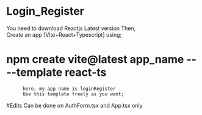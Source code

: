 # Login_Register

  You need to download Reactjs Latest version 
Then,   
      Create an app [Vite+React+Typescript] using;
      
# npm create vite@latest app_name -- --template react-ts 
          here, my app name is loginRegister
          Use this template freely as you want;
          
#Edits Can be done on AuthForm.tsx and App.tsx only

